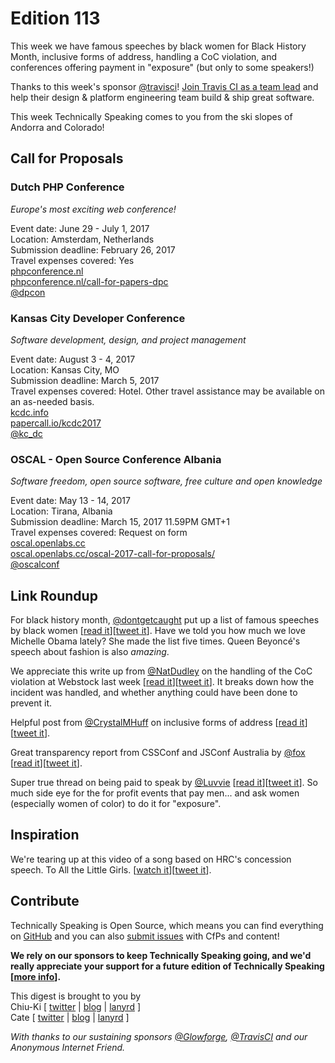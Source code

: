 # Edition 113

This week we have famous speeches by black women for Black History Month, inclusive forms of address, handling a CoC violation, and conferences offering payment in "exposure" (but only to some speakers!)

Thanks to this week's sponsor [@travisci](http://twitter.com/travisci)! [Join Travis CI as a team lead](https://travisci.workable.com/jobs/432154) and help their design & platform engineering team build & ship great software.

This week Technically Speaking comes to you from the ski slopes of Andorra and Colorado!


## Call for Proposals

### Dutch PHP Conference
*Europe's most exciting web conference!*

Event date: June 29 - July 1, 2017  
Location: Amsterdam, Netherlands  
Submission deadline:  February 26, 2017  
Travel expenses covered: Yes  
[phpconference.nl](https://www.phpconference.nl)  
[phpconference.nl/call-for-papers-dpc](https://www.phpconference.nl/call-for-papers-dpc)  
[@dpcon](https://twitter.com/dpcon)


### Kansas City Developer Conference
*Software development, design, and project management*

Event date: August 3 - 4, 2017  
Location: Kansas City, MO  
Submission deadline: March 5, 2017  
Travel expenses covered: Hotel. Other travel assistance may be available on an as-needed basis.  
[kcdc.info](http://www.kcdc.info/index.html)  
[papercall.io/kcdc2017](https://www.papercall.io/kcdc2017)  
[@kc_dc](https://twitter.com/kc_dc)


### OSCAL - Open Source Conference Albania
*Software freedom, open source software, free culture and open knowledge*

Event date: May 13 - 14, 2017  
Location: Tirana, Albania  
Submission deadline: March 15, 2017 11.59PM GMT+1  
Travel expenses covered: Request on form  
[oscal.openlabs.cc](https://oscal.openlabs.cc/)  
[oscal.openlabs.cc/oscal-2017-call-for-proposals/](https://oscal.openlabs.cc/oscal-2017-call-for-proposals/)  
[@oscalconf](https://twitter.com/oscalconf)


## Link Roundup

For black history month, [@dontgetcaught](http://twitter.com/dontgetcaught) put up a list of famous speeches by black women [[read it](http://eloquentwoman.blogspot.com/2017/02/for-blackhistorymonth-46-famous.html)][[tweet it](https://twitter.com/home?status=For%20%23BlackHistoryMonth%2C%2046%20famous%20speeches%20by%20black%20women%20by%20%40dontgetcaught%20http%3A//eloquentwoman.blogspot.com/2017/02/for-blackhistorymonth-46-famous.html%20via%20%40techspeakdigest)]. Have we told you how much we love Michelle Obama lately? She made the list five times. Queen Beyoncé's speech about fashion is also _amazing_.

We appreciate this write up from [@NatDudley](http://twitter.com/natdudley) on the handling of the CoC violation at Webstock last week [[read it](https://app.simplenote.com/publish/bKHZCC)][[tweet it](https://twitter.com/home?status=%23%20Anatomy%20of%20a%20Code%20of%20Conduct%20Violation%20by%20%40NatDudley%20https%3A//app.simplenote.com/publish/bKHZCC%20via%20%40techspeakdigest)]. It breaks down how the incident was handled, and whether anything could have been done to prevent it.

Helpful post from [@CrystalMHuff](http://twitter.com/CrystalMHuff) on inclusive forms of address [[read it](https://crystalhuff.com/2017/02/16/gender-inclusive-forms-of-address/)][[tweet it](https://twitter.com/home?status=Gender%20Inclusive%20Forms%20of%20Address%20by%20%40CrystalMHuff%20https%3A//crystalhuff.com/2017/02/16/gender-inclusive-forms-of-address/%20via%20%40techspeakdigest)].

Great transparency report from CSSConf and JSConf Australia by [@fox](http://twitter.com/fox) [[read it](https://medium.com/@fox/cssconf-and-jsconf-australia-diversity-report-efd78de4ed6e#.nkm837vgc)][[tweet it](https://twitter.com/home?status=CSSConf%20and%20JSConf%20Australia%20Diversity%20Report%20by%20%40fox%20https%3A//medium.com/%40fox/cssconf-and-jsconf-australia-diversity-report-efd78de4ed6e%23.nkm837vgc%20via%20%40techspeakdigest)].

Super true thread on being paid to speak by [@Luvvie](http://twitter.com/Luvvie) [[read it](https://storify.com/Luvvie/about-speaking-conferences-exposure-income-and-pay)][[tweet it](https://twitter.com/home?status=About%20Speaking%20Conferences%2C%20Exposure%20Income%20and%20Pay%20Gap%20%28with%20tweets%29%20by%20%40Luvvie%20https%3A//storify.com/Luvvie/about-speaking-conferences-exposure-income-and-pay%20via%20%40techspeakdigest)]. So much side eye for the for profit events that pay men... and ask women (especially women of color) to do it for "exposure".

## Inspiration

We're tearing up at this video of a song based on HRC's concession speech. To All the Little Girls. [[watch it](https://www.youtube.com/watch?v=XkS2Sl1klXQ)][[tweet it](https://twitter.com/home?status=To%20All%20The%20Little%20Girls%20https%3A//www.youtube.com/watch%3Fv%3DXkS2Sl1klXQ%20via%20%40techspeakdigest)].  

## Contribute

Technically Speaking is Open Source, which means you can find everything on [GitHub](https://github.com/catehstn/technically-speaking/) and you can also [submit issues](https://github.com/catehstn/technically-speaking/issues/new) with CfPs and content!

**We rely on our sponsors to keep Technically Speaking going, and we'd really appreciate your support for a future edition of Technically Speaking [[more info](http://www.techspeak.email/sponsorship/)].**  


This digest is brought to you by  
Chiu-Ki [ [twitter](https://twitter.com/chiuki) | [blog](http://blog.sqisland.com/) | [lanyrd](http://lanyrd.com/profile/chiuki/) ]  
Cate [ [twitter](https://twitter.com/catehstn) | [blog](http://www.cate.blog/) | [lanyrd](http://lanyrd.com/profile/catehstn/) ]

*With thanks to our sustaining sponsors [@Glowforge](http://twitter.com/glowforge), [@TravisCI](http://twitter.com/travisci) and our Anonymous Internet Friend.*
